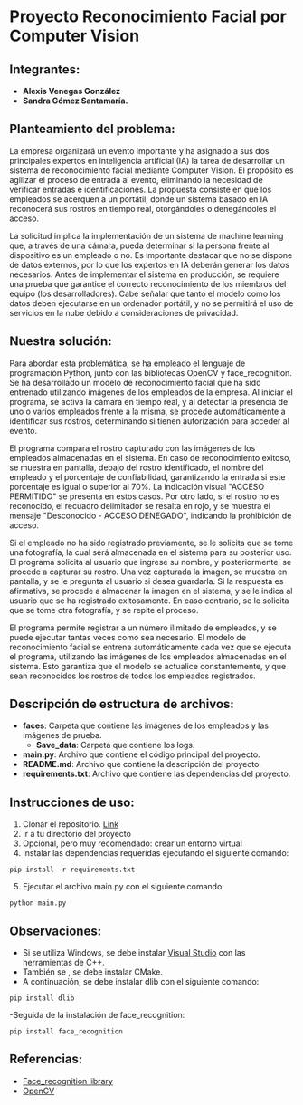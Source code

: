 # Proyecto Reconocimiento Facial por Computer Vision
## Integrantes:
- **Alexis Venegas González**
- **Sandra Gómez Santamaría.**

## Planteamiento del problema:
La empresa organizará un evento importante y ha asignado a sus dos principales expertos en inteligencia artificial (IA)
la tarea de desarrollar un sistema de reconocimiento facial mediante Computer Vision. El propósito es agilizar el 
proceso de entrada al evento, eliminando la necesidad de verificar entradas e identificaciones. La propuesta consiste 
en que los empleados se acerquen a un portátil, donde un sistema basado en IA reconocerá sus rostros en tiempo real, 
otorgándoles o denegándoles el acceso.

La solicitud implica la implementación de un sistema de machine learning que, 
a través de una cámara, pueda determinar si la persona frente al dispositivo es un empleado o no. Es importante 
destacar que no se dispone de datos externos, por lo que los expertos en IA deberán generar los datos necesarios. 
Antes de implementar el sistema en producción, se requiere una prueba que garantice el correcto reconocimiento de los 
miembros del equipo (los desarrolladores). Cabe señalar que tanto el modelo como los datos deben ejecutarse en un 
ordenador portátil, y no se permitirá el uso de servicios en la nube debido a consideraciones de privacidad.

## Nuestra solución:
Para abordar esta problemática, se ha empleado el lenguaje de programación Python, junto con las bibliotecas OpenCV y 
face_recognition. Se ha desarrollado un modelo de reconocimiento facial que ha sido entrenado utilizando imágenes de 
los empleados de la empresa. Al iniciar el programa, se activa la cámara en tiempo real, y al detectar la presencia de 
uno o varios empleados frente a la misma, se procede automáticamente a identificar sus rostros, determinando si tienen 
autorización para acceder al evento.

El programa compara el rostro capturado con las imágenes de los empleados almacenadas en el sistema. En caso de 
reconocimiento exitoso, se muestra en pantalla, debajo del rostro identificado, el nombre del empleado y el porcentaje 
de confiabilidad, garantizando la entrada si este porcentaje es igual o superior al 70%. La indicación visual 
"ACCESO PERMITIDO" se presenta en estos casos. Por otro lado, si el rostro no es reconocido, el recuadro delimitador 
se resalta en rojo, y se muestra el mensaje "Desconocido - ACCESO DENEGADO", indicando la prohibición de acceso.

Si el empleado no ha sido registrado previamente, se le solicita que se tome una fotografía, la cual será almacenada
en el sistema para su posterior uso. El programa solicita al usuario que ingrese su nombre, y posteriormente, se
procede a capturar su rostro. Una vez capturada la imagen, se muestra en pantalla, y se le pregunta al usuario si
desea guardarla. Si la respuesta es afirmativa, se procede a almacenar la imagen en el sistema, y se le indica al
usuario que se ha registrado exitosamente. En caso contrario, se le solicita que se tome otra fotografía, y se repite
el proceso.

El programa permite registrar a un número ilimitado de empleados, y se puede ejecutar tantas veces como sea necesario.
El modelo de reconocimiento facial se entrena automáticamente cada vez que se ejecuta el programa, utilizando las
imágenes de los empleados almacenadas en el sistema. Esto garantiza que el modelo se actualice constantemente, y que
sean reconocidos los rostros de todos los empleados registrados.

## Descripción de estructura de archivos:
- **faces**: Carpeta que contiene las imágenes de los empleados y las imágenes de prueba.
  - **Save_data**: Carpeta que contiene los logs.
- **main.py**: Archivo que contiene el código principal del proyecto.
- **README.md**: Archivo que contiene la descripción del proyecto.
- **requirements.txt**: Archivo que contiene las dependencias del proyecto.
 
## Instrucciones de uso:
1. Clonar el repositorio. [Link](.....)
2. Ir a tu directorio del proyecto
3. Opcional, pero muy recomendado: crear un entorno virtual
4. Instalar las dependencias requeridas ejecutando el siguiente comando:
```
pip install -r requirements.txt
```
5. Ejecutar el archivo main.py con el siguiente comando:
```
python main.py
```

## Observaciones:
- Si se utiliza Windows, se debe instalar [Visual Studio](https://visualstudio.microsoft.com/) con las herramientas de C++.
- También se , se debe instalar CMake.
- A continuación, se debe instalar dlib con el siguiente comando:
```
pip install dlib
```
-Seguida de la instalación de face_recognition:
```
pip install face_recognition
```
## Referencias:
- [Face_recognition library](https://github.com/ageitgey/face_recognition?tab=readme-ov-file)
- [OpenCV](https://opencv.org/)
 

  



